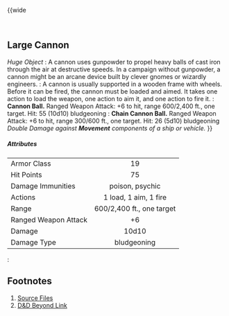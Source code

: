 <!-- Large Cannon -->

<!-- Reference URLS -->
[Homebrewery]: https://homebrewery.naturalcrit.com/ "Naturalcrit's Homebrewery V3.0.0"
[Repo Files]: https://github.com/Tougher-Together-DnD/common-game-assets/tree/main/character-sheets/siege-weapons "Tougher Together Files"
[Repo Raw Path]: https://raw.githubusercontent.com/Tougher-Together-DnD/common-game-assets/main/siege-weapons/images/ "Incomplete path; add image filename"

[DnDBeyond Link]: https://www.dndbeyond.com/sources/dmg/running-the-game#Cannon "D&D Beyond item page"

<!-- Images -->
[Main Banner]: https://raw.githubusercontent.com/Tougher-Together-DnD/common-game-assets/main/character-sheets/siege-weapons/images/none.png#banner ""
[Item Card]: https://raw.githubusercontent.com/Tougher-Together-DnD/common-game-assets/main/character-sheets/siege-weapons/images/large-cannon-card.webp#portrait "Handout Portrait"
[Item Token]: https://raw.githubusercontent.com/Tougher-Together-DnD/common-game-assets/main/character-sheets/siege-weapons/images/large-cannon.webp

<style>
/* CSS style for NaturalCrit's Homebrewery V3.0.0 */
.page { background-color: transparent; }
.page#p1{ text-align:left; }
.page#p1:after{ display:none; }
.page p+p { margin-top:.2em; }
.page blockquote { margin-top:1em; margin-bottom:2em; }
.page h1, .page h2, .page h3, .page h4, sup, span { color:#006699; }
span { font-weight:bold; }
ul li { line-height:2; }
.page table tbody tr td { border:1px solid #1C6EA4; text-align:left; }
th:empty { display:none; }

/* css for markdown */
img[src*="#banner"] { display:block; margin-left:auto; margin-right:auto; width:750px; }
img[src*="#portrait"] { display:block; margin-left:auto; margin-right:auto; width:300px; }
</style>

{{wide
<!-- ![][Item Card] -->
<br>

## Large Cannon
*Huge Object*
:
A cannon uses gunpowder to propel heavy balls of cast iron through the air at destructive speeds. In a campaign without gunpowder, a cannon might be an arcane device built by clever gnomes or wizardly engineers.
:
A cannon is usually supported in a wooden frame with wheels. Before it can be fired, the cannon must be loaded and aimed. It takes one action to load the weapon, one action to aim it, and one action to fire it.
:
**Cannon Ball.** Ranged Weapon Attack: +6 to hit, range 600/2,400 ft., one target. Hit: 55 (10d10) bludgeoning
:
**Chain Cannon Ball.** Ranged Weapon Attack: +6 to hit, range 300/600 ft., one target. Hit: 26 (5d10) bludgeoning
*Double Damage against **Movement** components of a ship or vehicle.*
}}
<br>

##### Attributes
| | |
| :--- | :---: |
| Armor Class | 19 |
| Hit Points | 75 |
| Damage Immunities | poison, psychic |
| Actions | 1 load, 1 aim, 1 fire |
| Range | 600/2,400 ft., one target | 
| Ranged Weapon Attack | +6 |
| Damage | 10d10 |
| Damage Type | bludgeoning |
:
## Footnotes
1. [Source Files][Repo Files]
2. [D&D Beyond Link][DnDBeyond Link]